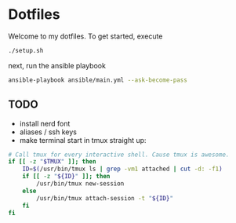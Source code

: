 # Dotfiles

Welcome to my dotfiles. To get started, execute

```bash
./setup.sh
```

next, run the ansible playbook

```bash
ansible-playbook ansible/main.yml --ask-become-pass
```

## TODO

- install nerd font
- aliases / ssh keys
- make terminal start in tmux straight up:

```bash
# Call tmux for every interactive shell. Cause tmux is awesome.
if [[ -z "$TMUX" ]]; then
    ID=$(/usr/bin/tmux ls | grep -vm1 attached | cut -d: -f1)
    if [[ -z "${ID}" ]]; then
        /usr/bin/tmux new-session
    else
        /usr/bin/tmux attach-session -t "${ID}"
    fi
fi
```
